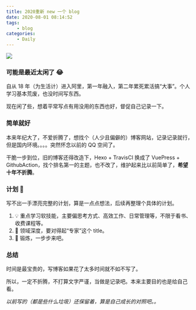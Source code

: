```yaml
---
title: 2020重新 new 一个 blog
date: 2020-08-01 08:14:52
tags:
    - blog
categories:
    - Daily
---
```


![](https://pico.oss-cn-hangzhou.aliyuncs.com/uPic/rHM5uk.jpg)

### 可能是最近太闲了 😂

自从 18 年（为生活计）进入阿里，第一年融入，第二年累死累活搞“大事”。个人学习基本荒废，也没时间写东西。

现在闲了些，想着平常写点有用没用的东西也好，督促自己记录一下。

### 简单就好

本来年纪大了，不爱折腾了，想找个（人少且偏僻的）博客网站，记录记录就行，但是国内环境。。。。突然怀念以前的 QQ 空间了。

干脆一步到位，旧的博客还得改造下，Hexo + TravisCI 换成了 VuePress + GithubAction，找个排名第一的主题，也不改了，维护起来比以前简单了，**希望十年不折腾**。

### 计划 💪

写不出一手漂亮完整的计划，算是一点点想法，后续再整理个具体的计划。

1. 💡 重点学习软技能，主要偏思考方式、高效工作、日常管理等，不限于看书、收费课程等。
2. 👷 领域深度，要对得起“专家”这个 title。
3. 🏃 锻炼，一步步来吧。

### 总结

时间是最宝贵的，写博客如果花了太多时间就不如不写了。

所以，一定不折腾，不打算文字严谨，当做是记录吧。本来主要目的也是给自己看。

_以前写的（都是些什么垃圾）还保留着，算是自己成长的对照吧。。_
